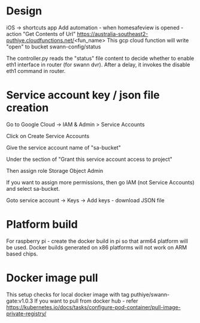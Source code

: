 
# Design

iOS -> shortcuts app 
Add automation - when homesafeview is opened - action "Get Contents of Url" https://australia-southeast2-puthiye.cloudfunctions.net/<fun_name>
This gcp cloud function will write "open" to bucket swann-config/status

The controller.py reads the "status" file content to decide whether to enable eth1 interface in router (for swann dvr).
After a delay, it invokes the disable eth1 command in router.

# Service account key / json file creation

Go to Google Cloud -> IAM & Admin > Service Accounts

Click on Create Service Accounts

Give the service account name of "sa-bucket" 

Under the section of "Grant this service account access to project"

Then assign role Storage Object Admin
 
If you want to assign more permissions, then go IAM (not Service Accounts) and select sa-bucket.

Goto service account -> Keys -> Add keys - download JSON file

# Platform build
For raspberry pi - create the docker build in pi so that arm64 platform will be used.
Docker builds generated on x86 platforms will not work on ARM based chips.

# Docker image pull
This setup checks for local docker image with tag puthiye/swann-gate:v1.0.3 
If you want to pull from docker hub - refer https://kubernetes.io/docs/tasks/configure-pod-container/pull-image-private-registry/

